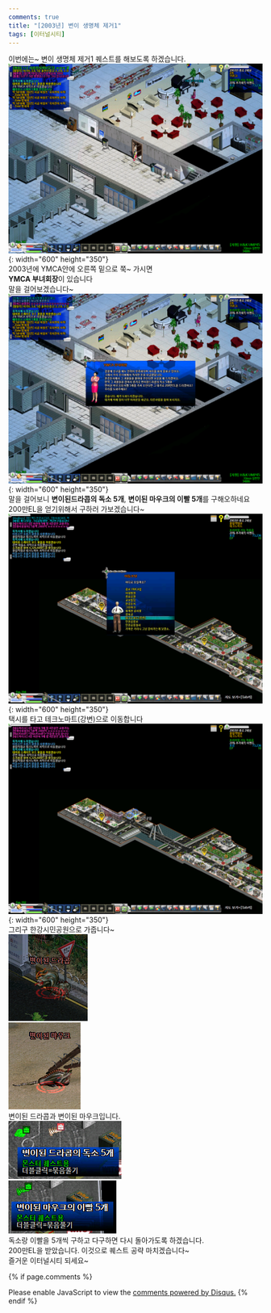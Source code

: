 ```yaml
---
comments: true
title: "[2003년] 변이 생명체 제거1"
tags: [이터널시티]
---
```


이번에는~ 변이 생명체 제거1 퀘스트를 해보도록 하겠습니다.  
![EternalCity](/assets/image/EternalCity/eternalcity15.png){: width="600" height="350"}  
2003년에 YMCA안에 오른쪽 밑으로 쭉~ 가시면  
**YMCA 부녀회장**이 있습니다  
말을 걸어보겠습니다~  
![EternalCity](/assets/image/EternalCity/eternalcity16.png){: width="600" height="350"}  
말을 걸어보니 **변이된드라콥의 독소 5개**, **변이된 마우크의 이빨 5개**를 구해오하네요  
200만EL을 얻기위해서 구하러 가보겠습니다~  
![EternalCity](/assets/image/EternalCity/eternalcity17.png){: width="600" height="350"}  
택시를 타고 테크노마트(강변)으로 이동합니다  
![EternalCity](/assets/image/EternalCity/eternalcity18.png){: width="600" height="350"}  
그리구 한강시민공원으로 가줍니다~  
![EternalCity](/assets/image/EternalCity/eternalcity19.png)  
![EternalCity](/assets/image/EternalCity/eternalcity20.png)  
변이된 드라콥과 변이된 마우크입니다.  
![EternalCity](/assets/image/EternalCity/eternalcity21.png)  
![EternalCity](/assets/image/EternalCity/eternalcity22.png)  
독소랑 이빨을 5개씩 구하고 다구하면 다시 돌아가도록 하겠습니다.  
200만EL을 받았습니다. 이것으로 퀘스트 공략 마치겠습니다~  
즐거운 이터널시티 되세요~


{% if page.comments %}
<div id="disqus_thread"></div>
<script>

/**
*  RECOMMENDED CONFIGURATION VARIABLES: EDIT AND UNCOMMENT THE SECTION BELOW TO INSERT DYNAMIC VALUES FROM YOUR PLATFORM OR CMS.
*  LEARN WHY DEFINING THESE VARIABLES IS IMPORTANT: https://disqus.com/admin/universalcode/#configuration-variables*/
/*
var disqus_config = function () {
this.page.url = PAGE_URL;  // Replace PAGE_URL with your page's canonical URL variable
this.page.identifier = PAGE_IDENTIFIER; // Replace PAGE_IDENTIFIER with your page's unique identifier variable
};
*/
(function() { // DON'T EDIT BELOW THIS LINE
var d = document, s = d.createElement('script');
s.src = 'https://dndl93.disqus.com/embed.js';
s.setAttribute('data-timestamp', +new Date());
(d.head || d.body).appendChild(s);
})();
</script>
<noscript>Please enable JavaScript to view the <a href="https://disqus.com/?ref_noscript">comments powered by Disqus.</a></noscript>
{% endif %}